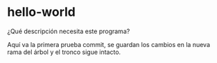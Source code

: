 # hello-world
¿Qué descripción necesita este programa?

Aquí va la primera prueba commit, se guardan los cambios en la nueva rama del árbol y el tronco sigue intacto.
